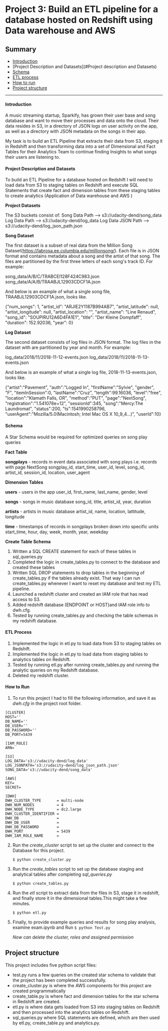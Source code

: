 # Project 3: Build an ETL pipeline for a database hosted on Redshift using Data warehouse and AWS

## Summary
* [Introduction](#Introduction)
* [Project Description and Datasets](#Project description and Datasets)
* [Schema](#Schema)
* [ETL process](#ETL-process)
* [How to run](#How-to-run)
* [Project structure](#Project-structure)
--------------------------------------------

#### Introduction

A music streaming startup, Sparkify, has grown their user base and song database and want to move their processes and data onto the cloud. Their data resides in S3, in a directory of JSON logs on user activity on the app, as well as a directory with JSON metadata on the songs in their app.

My task is to build an ETL Pipeline that extracts their data from S3, staging it in Redshift and then transforming data into a set of Dimensional and Fact Tables for their Analytics Team to continue finding Insights to what songs their users are listening to.

#### Project Description and Datasets

To build an ETL Pipeline for a database hosted on Redshift I will need to load data from S3 to staging tables on Redshift and execute SQL Statements that create fact and dimension tables from these staging tables to create analytics (Application of Data warehouse and AWS )

<b>Project Datasets</b>

The S3 buckets consist of:
Song Data Path     -->     s3://udacity-dend/song_data
Log Data Path      -->     s3://udacity-dend/log_data
Log Data JSON Path -->     s3://udacity-dend/log_json_path.json

<b>Song Dataset</b>

The first dataset is a subset of real data from the Million Song Dataset(https://labrosa.ee.columbia.edu/millionsong/). Each file is in JSON format and contains metadata about a song and the artist of that song. The files are partitioned by the first three letters of each song's track ID. 
For example:

song_data/A/B/C/TRABCEI128F424C983.json
song_data/A/A/B/TRAABJL12903CDCF1A.json

And below is an example of what a single song file, TRAABJL12903CDCF1A.json, looks like.

{"num_songs": 1, "artist_id": "ARJIE2Y1187B994AB7", "artist_latitude": null, "artist_longitude": null, "artist_location": "", "artist_name": "Line Renaud", "song_id": "SOUPIRU12A6D4FA1E1", "title": "Der Kleine Dompfaff", "duration": 152.92036, "year": 0}

<b>Log Dataset</b>

The second dataset consists of log files in JSON format. The log files in the dataset with are partitioned by year and month.
For example:

log_data/2018/11/2018-11-12-events.json
log_data/2018/11/2018-11-13-events.json

And below is an example of what a single log file, 2018-11-13-events.json, looks like.

{"artist":"Pavement", "auth":"Logged In", "firstName":"Sylvie", "gender", "F", "itemInSession":0, "lastName":"Cruz", "length":99.16036, "level":"free", "location":"Klamath Falls, OR", "method":"PUT", "page":"NextSong", "registration":"1.541078e+12", "sessionId":345, "song":"Mercy:The Laundromat", "status":200, "ts":1541990258796, "userAgent":"Mozilla/5.0(Macintosh; Intel Mac OS X 10_9_4...)", "userId":10}

#### Schema

A Star Schema would be required for optimized queries on song play queries

<b>Fact Table</b>

<b>songplays</b> - records in event data associated with song plays i.e. records with page NextSong
songplay_id, start_time, user_id, level, song_id, artist_id, session_id, location, user_agent

<b>Dimension Tables</b>

<b>users</b> - users in the app
user_id, first_name, last_name, gender, level

<b>songs</b> - songs in music database
song_id, title, artist_id, year, duration

<b>artists</b> - artists in music database
artist_id, name, location, lattitude, longitude

<b>time</b> - timestamps of records in songplays broken down into specific units
start_time, hour, day, week, month, year, weekday


<b>Create Table Schema</b>

1. Written a SQL CREATE statement for each of these tables in sql_queries.py
2. Completed the logic in create_tables.py to connect to the database and created these tables
3. Written SQL DROP statements to drop tables in the beginning of create_tables.py if the tables already exist. That way I can run create_tables.py whenever I want to reset my database and test my ETL pipeline.
4. Launched a redshift cluster and created an IAM role that has read access to S3.
5. Added redshift database (ENDPOINT or HOST)and IAM role info to dwh.cfg.
6. Tested by running create_tables.py and checking the table schemas in my redshift database.


#### ETL Process

1. Implemented the logic in etl.py to load data from S3 to staging tables on Redshift.
2. Implemented the logic in etl.py to load data from staging tables to analytics tables on Redshift.
3. Tested by running etl.py after running create_tables.py and running the analytic queries on my Redshift database.
4. Deleted my redshift cluster.


#### How to Run
1. To run this project I had to fill the following information, and save it as *dwh.cfg* in the project root folder.

```
[CLUSTER]
HOST=''
DB_NAME=''
DB_USER=''
DB_PASSWORD=''
DB_PORT=5439

[IAM_ROLE]
ARN=

[S3]
LOG_DATA='s3://udacity-dend/log_data'
LOG_JSONPATH='s3://udacity-dend/log_json_path.json'
SONG_DATA='s3://udacity-dend/song_data'

[AWS]
KEY=
SECRET=

[DWH]
DWH_CLUSTER_TYPE       = multi-node
DWH_NUM_NODES          = 4
DWH_NODE_TYPE          = dc2.large
DWH_CLUSTER_IDENTIFIER = 
DWH_DB                 = 
DWH_DB_USER            = 
DWH_DB_PASSWORD        = 
DWH_PORT               = 5439
DWH_IAM_ROLE_NAME      = 
```


2. Run the *create_cluster* script to set up the cluster and connect to the Database for this project.

    `$ python create_cluster.py`

3. Run the *create_tables* script to set up the database staging and analytical tables after completing *sql_queries.py*

    `$ python create_tables.py`

4. Run the *etl* script to extract data from the files in S3, stage it in redshift, and finally store it in the dimensional tables.This 
   might take a few minutes.

    `$ python etl.py`
    
5. Finally, to provide example queries and results for song play analysis, examine exam.ipynb and Run 
    `$ python Test.py`
    
   *Now can delete the cluster, roles and assigned permission*    


## Project structure

This project includes five python script files:

- test.py runs a few queries on the created star schema to validate that the project has been completed successfully.
- create_cluster.py is where the AWS components for this project are created programmatically
- create_table.py is where fact and dimension tables for the star schema in Redshift are created.
- etl.py is where data gets loaded from S3 into staging tables on Redshift and then processed into the analytics tables on Redshift.
- sql_queries.py where SQL statements are defined, which are then used by etl.py, create_table.py and analytics.py.

